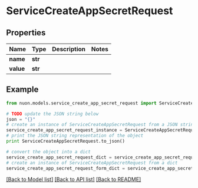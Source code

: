 # ServiceCreateAppSecretRequest


## Properties

Name | Type | Description | Notes
------------ | ------------- | ------------- | -------------
**name** | **str** |  | 
**value** | **str** |  | 

## Example

```python
from nuon.models.service_create_app_secret_request import ServiceCreateAppSecretRequest

# TODO update the JSON string below
json = "{}"
# create an instance of ServiceCreateAppSecretRequest from a JSON string
service_create_app_secret_request_instance = ServiceCreateAppSecretRequest.from_json(json)
# print the JSON string representation of the object
print ServiceCreateAppSecretRequest.to_json()

# convert the object into a dict
service_create_app_secret_request_dict = service_create_app_secret_request_instance.to_dict()
# create an instance of ServiceCreateAppSecretRequest from a dict
service_create_app_secret_request_form_dict = service_create_app_secret_request.from_dict(service_create_app_secret_request_dict)
```
[[Back to Model list]](../README.md#documentation-for-models) [[Back to API list]](../README.md#documentation-for-api-endpoints) [[Back to README]](../README.md)


